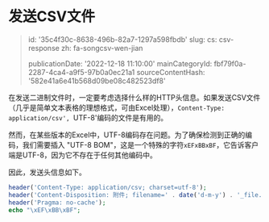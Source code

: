 发送CSV文件
=======

> id: '35c4f30c-8638-496b-82a7-1297a598fbdb'
> slug:
> 	cs: csv-response
> 	zh: fa-songcsv-wen-jian
> 
> publicationDate: '2022-12-18 11:10:00'
> mainCategoryId: fbf79f0a-2287-4ca4-a9f5-97b0a0ec21a1
> sourceContentHash: '582e41a6e41b568d09be08c482523df8'

在发送二进制文件时，一定要考虑选择什么样的HTTP头信息。如果发送CSV文件（几乎是简单文本表格的理想格式，可由Excel处理），`Content-Type: application/csv', `UTF-8'编码的文件是有用的。

然而，在某些版本的Excel中，UTF-8编码存在问题。为了确保检测到正确的编码，我们需要插入 "UTF-8 BOM"，这是一个特殊的字符`xEFxBBxBF`，它告诉客户端是UTF-8，因为它不存在于任何其他编码中。

因此，发送头信息如下。

```php
header('Content-Type: application/csv; charset=utf-8');
header('Content-Disposition: 附件; filename=' . date('d-m-y') . '_file.csv');
header('Pragma: no-cache');
echo "\xEF\xBB\xBF";
```
